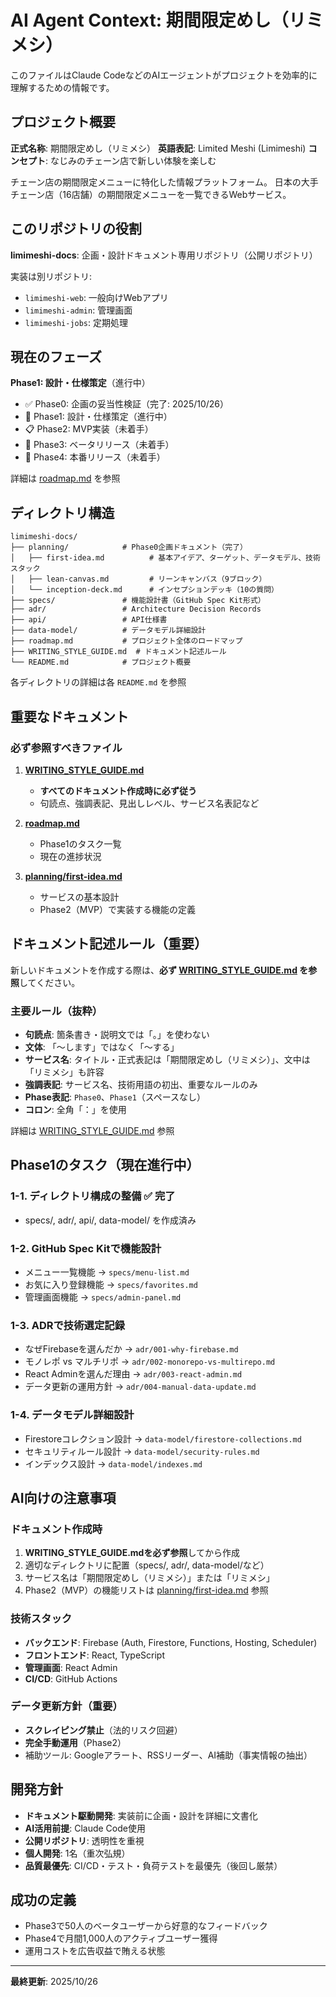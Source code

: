 # AI Agent Context: 期間限定めし（リミメシ）

このファイルはClaude CodeなどのAIエージェントがプロジェクトを効率的に理解するための情報です。

## プロジェクト概要

**正式名称**: 期間限定めし（リミメシ）
**英語表記**: Limited Meshi (Limimeshi)
**コンセプト**: なじみのチェーン店で新しい体験を楽しむ

チェーン店の期間限定メニューに特化した情報プラットフォーム。
日本の大手チェーン店（16店舗）の期間限定メニューを一覧できるWebサービス。

## このリポジトリの役割

**limimeshi-docs**: 企画・設計ドキュメント専用リポジトリ（公開リポジトリ）

実装は別リポジトリ:
- `limimeshi-web`: 一般向けWebアプリ
- `limimeshi-admin`: 管理画面
- `limimeshi-jobs`: 定期処理

## 現在のフェーズ

**Phase1: 設計・仕様策定**（進行中）

- ✅ Phase0: 企画の妥当性検証（完了: 2025/10/26）
- 🔄 Phase1: 設計・仕様策定（進行中）
- 📋 Phase2: MVP実装（未着手）
- 🚀 Phase3: ベータリリース（未着手）
- 🚀 Phase4: 本番リリース（未着手）

詳細は [roadmap.md](./roadmap.md) を参照

## ディレクトリ構造

```
limimeshi-docs/
├── planning/            # Phase0企画ドキュメント（完了）
│   ├── first-idea.md          # 基本アイデア、ターゲット、データモデル、技術スタック
│   ├── lean-canvas.md         # リーンキャンバス（9ブロック）
│   └── inception-deck.md      # インセプションデッキ（10の質問）
├── specs/               # 機能設計書（GitHub Spec Kit形式）
├── adr/                 # Architecture Decision Records
├── api/                 # API仕様書
├── data-model/          # データモデル詳細設計
├── roadmap.md           # プロジェクト全体のロードマップ
├── WRITING_STYLE_GUIDE.md  # ドキュメント記述ルール
└── README.md            # プロジェクト概要
```

各ディレクトリの詳細は各 `README.md` を参照

## 重要なドキュメント

### 必ず参照すべきファイル

1. **[WRITING_STYLE_GUIDE.md](./WRITING_STYLE_GUIDE.md)**
   - **すべてのドキュメント作成時に必ず従う**
   - 句読点、強調表記、見出しレベル、サービス名表記など

2. **[roadmap.md](./roadmap.md)**
   - Phase1のタスク一覧
   - 現在の進捗状況

3. **[planning/first-idea.md](./planning/first-idea.md)**
   - サービスの基本設計
   - Phase2（MVP）で実装する機能の定義

## ドキュメント記述ルール（重要）

新しいドキュメントを作成する際は、**必ず [WRITING_STYLE_GUIDE.md](./WRITING_STYLE_GUIDE.md) を参照**してください。

### 主要ルール（抜粋）

- **句読点**: 箇条書き・説明文では「。」を使わない
- **文体**: 「〜します」ではなく「〜する」
- **サービス名**: タイトル・正式表記は「期間限定めし（リミメシ）」、文中は「リミメシ」も許容
- **強調表記**: サービス名、技術用語の初出、重要なルールのみ
- **Phase表記**: `Phase0`、`Phase1`（スペースなし）
- **コロン**: 全角「：」を使用

詳細は [WRITING_STYLE_GUIDE.md](./WRITING_STYLE_GUIDE.md) 参照

## Phase1のタスク（現在進行中）

### 1-1. ディレクトリ構成の整備 ✅ 完了
- specs/, adr/, api/, data-model/ を作成済み

### 1-2. GitHub Spec Kitで機能設計
- メニュー一覧機能 → `specs/menu-list.md`
- お気に入り登録機能 → `specs/favorites.md`
- 管理画面機能 → `specs/admin-panel.md`

### 1-3. ADRで技術選定記録
- なぜFirebaseを選んだか → `adr/001-why-firebase.md`
- モノレポ vs マルチリポ → `adr/002-monorepo-vs-multirepo.md`
- React Adminを選んだ理由 → `adr/003-react-admin.md`
- データ更新の運用方針 → `adr/004-manual-data-update.md`

### 1-4. データモデル詳細設計
- Firestoreコレクション設計 → `data-model/firestore-collections.md`
- セキュリティルール設計 → `data-model/security-rules.md`
- インデックス設計 → `data-model/indexes.md`

## AI向けの注意事項

### ドキュメント作成時

1. **WRITING_STYLE_GUIDE.mdを必ず参照**してから作成
2. 適切なディレクトリに配置（specs/, adr/, data-model/など）
3. サービス名は「期間限定めし（リミメシ）」または「リミメシ」
4. Phase2（MVP）の機能リストは [planning/first-idea.md](./planning/first-idea.md) 参照

### 技術スタック

- **バックエンド**: Firebase (Auth, Firestore, Functions, Hosting, Scheduler)
- **フロントエンド**: React, TypeScript
- **管理画面**: React Admin
- **CI/CD**: GitHub Actions

### データ更新方針（重要）

- **スクレイピング禁止**（法的リスク回避）
- **完全手動運用**（Phase2）
- 補助ツール: Googleアラート、RSSリーダー、AI補助（事実情報の抽出）

## 開発方針

- **ドキュメント駆動開発**: 実装前に企画・設計を詳細に文書化
- **AI活用前提**: Claude Code使用
- **公開リポジトリ**: 透明性を重視
- **個人開発**: 1名（重次弘規）
- **品質最優先**: CI/CD・テスト・負荷テストを最優先（後回し厳禁）

## 成功の定義

- Phase3で50人のベータユーザーから好意的なフィードバック
- Phase4で月間1,000人のアクティブユーザー獲得
- 運用コストを広告収益で賄える状態

---

**最終更新**: 2025/10/26

